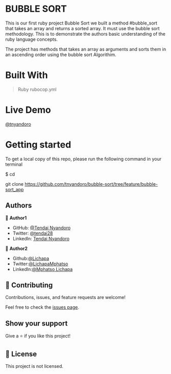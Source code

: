 # BUBBLE SORT

This is our first ruby project Bubble Sort we built a method #bubble_sort that takes an array and returns a sorted array. It must use the bubble sort methodology. This is to demonstrate the authors basic understanding of the ruby language concepts.

The project has methods that takes an array as arguments and sorts them in an ascending order using the bubble sort Algorithim.

# Built With

> Ruby
> rubocop.yml


# Live Demo

[@tnyandoro](https://repl.it/)

# Getting started

To get a local copy of this repo, please run the following command in your terminal


$ cd<folder>

git clone https://github.com/tnyandoro/bubble-sort/tree/feature/bubble-sort_app


## Authors

👤 **Author1**

- GitHub: [@Tendai Nyandoro](https://github.com/tnyandoro)
- Twitter: [@tendai28](https://twitter.com/tendai28)
- LinkedIn: [Tendai Nyandoro](https://www.linkedin.com/in/tendai-nyandoro-a8060826/)

👤 **Author2**

* Github:[@Lichapa](https://github.com/Lichapa/)
* Twitter:[@LichapaMphatso](https://twitter.com/LichapaMphatso)
* LinkedIn:[@Mphatso Lichapa](https://www.linkedin.com/in/mphatsolichapa)



## 🤝 Contributing

Contributions, issues, and feature requests are welcome!

Feel free to check the [issues page](https://github.com/tnyandoro/bubble-sort).

## Show your support

Give a ⭐️ if you like this project!


## 📝 License

This project is  not licensed.

